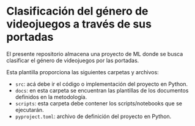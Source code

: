 # Clasificación del género de videojuegos a través de sus portadas

El presente repositorio almacena una proyecto de ML donde se busca clasificar el género de videojuegos por las portadas.

Esta plantilla proporciona las siguientes carpetas y archivos:

* `src`: acá debe ir el código o implementación del proyecto en Python.
* `docs`: en esta carpeta se encuentran las plantillas de los documentos definidos en la metodología.
* `scripts`: esta carpeta debe contener los scripts/notebooks que se ejecutarán.
* `pyproject.toml`: archivo de definición del proyecto en Python.
